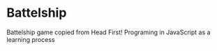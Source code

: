 # Battelship
Battelship game copied from Head First! Programing in JavaScript as a learning process
